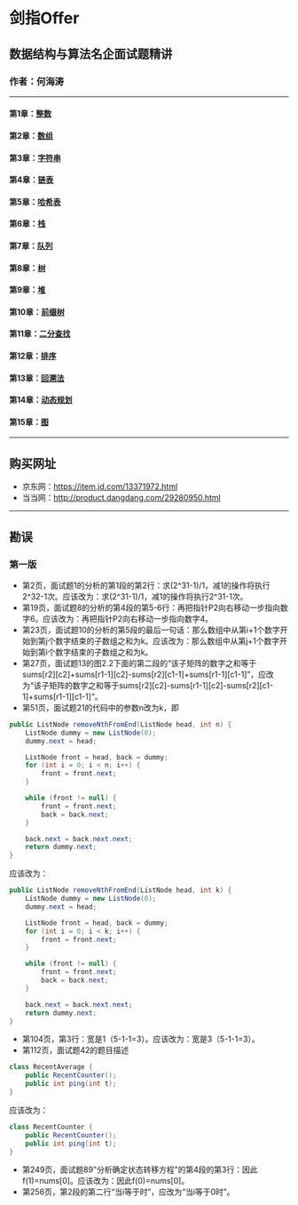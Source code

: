 # 剑指Offer
## 数据结构与算法名企面试题精讲
### 作者：何海涛
---
#### 第1章：[整数](./Chapter01.md)
#### 第2章：[数组](./Chapter02.md)
#### 第3章：[字符串](./Chapter03.md)
#### 第4章：[链表](./Chapter04.md)
#### 第5章：[哈希表](./Chapter05.md)
#### 第6章：[栈](./Chapter06.md)
#### 第7章：[队列](./Chapter07.md)
#### 第8章：[树](./Chapter08.md)
#### 第9章：[堆](./Chapter09.md)
#### 第10章：[前缀树](./Chapter10.md)
#### 第11章：[二分查找](./Chapter11.md)
#### 第12章：[排序](./Chapter12.md)
#### 第13章：[回溯法](./Chapter13.md)
#### 第14章：[动态规划](./Chapter14.md)
#### 第15章：[图](./Chapter15.md)
---
## 购买网址
+ 京东网：https://item.jd.com/13371972.html
+ 当当网：http://product.dangdang.com/29280950.html
---
## 勘误
### 第一版
+ 第2页，面试题1的分析的第1段的第2行：求(2^31-1)/1，减1的操作将执行2^32-1次。应该改为：求(2^31-1)/1，减1的操作将执行2^31-1次。
+ 第19页，面试题8的分析的第4段的第5-6行：再把指针P2向右移动一步指向数字6。应该改为：再把指针P2向右移动一步指向数字4。
+ 第23页，面试题10的分析的第5段的最后一句话：那么数组中从第i+1个数字开始到第j个数字结束的子数组之和为k。应该改为：那么数组中从第j+1个数字开始到第i个数字结束的子数组之和为k。
+ 第27页，面试题13的图2.2下面的第二段的“该子矩阵的数字之和等于sums[r2][c2]+sums[r1-1][c2]-sums[r2][c1-1]+sums[r1-1][c1-1]”，应改为“该子矩阵的数字之和等于sums[r2][c2]-sums[r1-1][c2]-sums[r2][c1-1]+sums[r1-1][c1-1]”。
+ 第51页，面试题21的代码中的参数n改为k，即
``` java
public ListNode removeNthFromEnd(ListNode head, int n) {
    ListNode dummy = new ListNode(0);
    dummy.next = head;

    ListNode front = head, back = dummy;
    for (int i = 0; i < n; i++) {
        front = front.next;
    }

    while (front != null) {
        front = front.next;
        back = back.next;
    }

    back.next = back.next.next;                    
    return dummy.next;
}
```
应该改为：
``` java
public ListNode removeNthFromEnd(ListNode head, int k) {
    ListNode dummy = new ListNode(0);
    dummy.next = head;

    ListNode front = head, back = dummy;
    for (int i = 0; i < k; i++) {
        front = front.next;
    }

    while (front != null) {
        front = front.next;
        back = back.next;
    }

    back.next = back.next.next;                    
    return dummy.next;
}
```
+ 第104页，第3行：宽是1（5-1-1=3）。应该改为：宽是3（5-1-1=3）。
+ 第112页，面试题42的题目描述
``` java
class RecentAverage {    
    public RecentCounter();
    public int ping(int t);
}
```
应该改为：
``` java
class RecentCounter {    
    public RecentCounter();
    public int ping(int t);
}
```
+ 第249页，面试题89"分析确定状态转移方程"的第4段的第3行：因此f(1)=nums[0]。应该改为：因此f(0)=nums[0]。
+ 第256页，第2段的第二行“当i等于时”，应改为“当i等于0时”。
